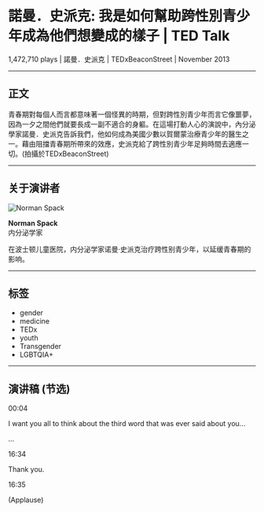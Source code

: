 # 諾曼．史派克: 我是如何幫助跨性別青少年成為他們想變成的樣子 | TED Talk

1,472,710 plays | 諾曼．史派克 | TEDxBeaconStreet | November 2013

---

## 正文

青春期對每個人而言都意味著一個怪異的時期，但對跨性別青少年而言它像噩夢，因為一夕之間他們就要長成一副不適合的身軀。在這場打動人心的演說中，內分泌學家諾曼．史派克告訴我們，他如何成為美國少數以賀爾蒙治療青少年的醫生之一。藉由阻擋青春期所帶來的效應，史派克給了跨性別青少年足夠時間去適應一切。(拍攝於TEDxBeaconStreet)

---

## 关于演讲者

![Norman Spack](https://pi.tedcdn.com/r/pe.tedcdn.com/images/ted/12662a546df0ffd9ef3c3d1c1f66348220b77d03_254x191.jpg?u%5Br%5D=2&u%5Bs%5D=0.5&u%5Ba%5D=0.8&u%5Bt%5D=0.03&quality=80&w=3840)

**Norman Spack**  
内分泌学家

在波士顿儿童医院，内分泌学家诺曼·史派克治疗跨性别青少年，以延缓青春期的影响。

---

## 标签

- gender
- medicine
- TEDx
- youth
- Transgender
- LGBTQIA+

---

## 演讲稿 (节选)

00:04

I want you all to think about the third word that was ever said about you...

...

16:34

Thank you.

16:35

(Applause)